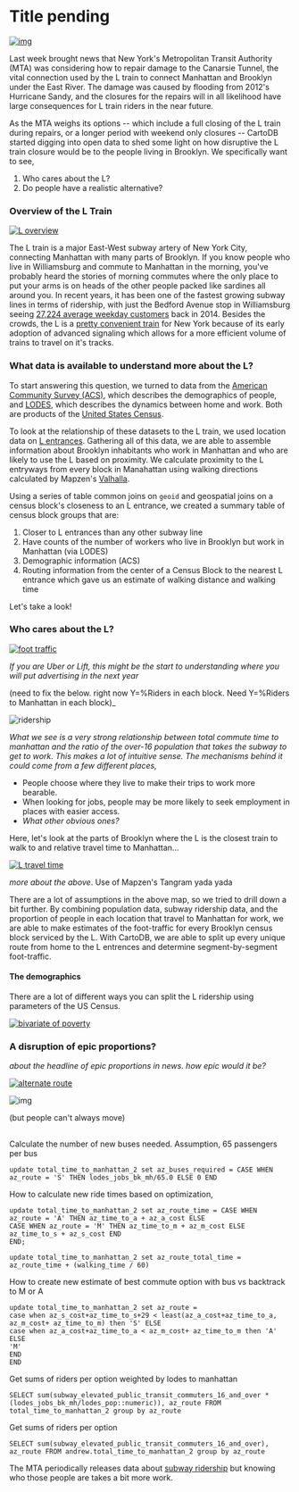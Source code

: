 # Title pending

[![img](imgs/brooklyn-network.png)](https://team.cartodb.com/u/mamataakella/viz/fdbcdcba-bd4f-11e5-b5f0-0e674067d321/embed_map)

Last week brought news that New York's Metropolitan Transit Authority (MTA) was considering how to repair damage to the Canarsie Tunnel, the vital connection used by the L train to connect Manhattan and Brooklyn under the East River. The damage was caused by flooding from 2012's Hurricane Sandy, and the closures for the repairs will in all likelihood have large consequences for L train riders in the near future.

As the MTA weighs its options -- which include a full closing of the L train during repairs, or a longer period with weekend only closures -- CartoDB started digging into open data to shed some light on how disruptive the L train closure would be to the people living in Brooklyn. We specifically want to see,

1. Who cares about the L?
2. Do people have a realistic alternative?

### Overview of the L Train

[![L overview](imgs/draft-l-overview.png)](https://team.cartodb.com/u/mamataakella/viz/df39c134-bd38-11e5-927e-0ecfd53eb7d3/public_map)

The L train is a major East-West subway artery of New York City, connecting Manhattan with many parts of Brooklyn. If you know people who live in Williamsburg and commute to Manhattan in the morning, you've probably heard the stories of morning commutes where the only place to put your arms is on heads of the other people packed like sardines all around you. In recent years, it has been one of the fastest growing subway lines in terms of ridership, with just the Bedford Avenue stop in Williamsburg seeing [27,224 average weekday customers](http://www.mta.info/news-subway-new-york-city-transit/2015/04/20/subway-ridership-surges-26-one-year) back in 2014. Besides the crowds, the L is a [pretty convenient train](https://en.wikipedia.org/wiki/Automation_of_the_New_York_City_Subway#Canarsie_Line_CBTC) for New York because of its early adoption of advanced signaling which allows for a more efficient volume of trains to travel on it's tracks.

### What data is available to understand more about the L?

To start answering this question, we turned to data from the [American Community Survey (ACS)](https://www.census.gov/programs-surveys/acs/), which describes the demographics of people, and [LODES](http://lehd.ces.census.gov/data/), which describes the dynamics between home and work. Both are products of the [United States Census](http://www.census.gov/).

To look at the relationship of these datasets to the L train, we used location data on [L entrances](https://nycopendata.socrata.com/Transportation/Subway-Entrances/drex-xx56). Gathering all of this data, we are able to assemble information about Brooklyn inhabitants who work in Manhattan and who are likely to use the L based on proximity. We calculate proximity to the L entryways from every block in Manahattan using walking directions calculated by Mapzen's [Valhalla](https://mapzen.com/projects/valhalla/).

Using a series of table common joins on `geoid` and geospatial joins on a census block's closeness to an L entrance, we created a summary table of census block groups that are:

1. Closer to L entrances than any other subway line
2. Have counts of the number of workers who live in Brooklyn but work in Manhattan (via LODES)
3. Demographic information (ACS)
4. Routing information from the center of a Census Block to the nearest L entrance which gave us an estimate of walking distance and walking time

Let's take a look!

### Who cares about the L?

[![foot traffic](imgs/draft-foot-traffic.png)](https://team.cartodb.com/u/mamataakella/viz/69d84614-be1d-11e5-8e44-0e674067d321/embed_map)

_If you are Uber or Lift, this might be the start to understanding where you will put advertising in the next year_



(need to fix the below. right now Y=%Riders in each block. Need Y=%Riders to Manhattan in each block)_

![ridership](imgs/ride-durations.png)

_What we see is a very strong relationship between total commute time to manhattan and the ratio of the over-16 population that takes the subway to get to work. This makes a lot of intuitive sense. The mechanisms behind it could come from a few different places,_

* People choose where they live to make their trips to work more bearable.
* When looking for jobs, people may be more likely to seek employment in places with easier access.
* _What other obvious ones?_

Here, let's look at the parts of Brooklyn where the L is the closest train to walk to and relative travel time to Manhattan...

[![L travel time](imgs/draft-travel-time.png)](https://team.cartodb.com/u/andrew/viz/77b936de-bd60-11e5-81b8-0ecfd53eb7d3/public_map?redirected=true)

_more about the above_. Use of Mapzen's Tangram yada yada

There are a lot of assumptions in the above map, so we tried to drill down a bit further. By combining population data, subway ridership data, and the proportion of people in each location that travel to Manhattan for work, we are able to make estimates of the foot-traffic for every Brooklyn census block serviced by the L. With CartoDB, we are able to split up every unique route from home to the L entrences and determine segment-by-segment foot-traffic.


#### The demographics

There are a lot of different ways you can split the L ridership using parameters of the US Census.

[![bivariate of poverty](imgs/draft-poverty-ridership.png)](https://team.cartodb.com/u/stuartlynn/viz/faa6fe76-bd67-11e5-98e2-0ecd1babdde5/public_map)

### A disruption of epic proportions?

_about the headline of epic proportions in news. how epic would it be?_

[![alternate route](imgs/draft-bus-shuttle-option.png)](https://team.cartodb.com/u/mamataakella/viz/5259fece-be2c-11e5-9d6a-0e98b61680bf/embed_map)

![img](/imgs/draft-passengers-m-v-bus.png)


(but people can't always move)



##

Calculate the number of new buses needed. Assumption, 65 passengers per bus
```
update total_time_to_manhattan_2 set az_buses_required = CASE WHEN az_route = 'S' THEN lodes_jobs_bk_mh/65.0 ELSE 0 END
```

How to calculate new ride times based on optimization,

```
update total_time_to_manhattan_2 set az_route_time = CASE WHEN az_route = 'A' THEN az_time_to_a + az_a_cost ELSE
CASE WHEN az_route = 'M' THEN az_time_to_m + az_m_cost ELSE
az_time_to_s + az_s_cost END
END;

update total_time_to_manhattan_2 set az_route_total_time = az_route_time + (walking_time / 60)

```


How to create new estimate of best commute option with bus vs backtrack to M or A

```
update total_time_to_manhattan_2 set az_route =
case when az_s_cost+az_time_to_s+29 < least(az_a_cost+az_time_to_a, az_m_cost+ az_time_to_m) then 'S' ELSE
case when az_a_cost+az_time_to_a < az_m_cost+ az_time_to_m then 'A' ELSE
'M'
END
END
```

Get sums of riders per option weighted by lodes to manhattan

```
SELECT sum(subway_elevated_public_transit_commuters_16_and_over * (lodes_jobs_bk_mh/lodes_pop::numeric)), az_route FROM total_time_to_manhattan_2 group by az_route

```

Get sums of riders per option

```
SELECT sum(subway_elevated_public_transit_commuters_16_and_over), az_route FROM andrew.total_time_to_manhattan_2 group by az_route
```

The MTA periodically releases data about [subway ridership](http://web.mta.info/nyct/facts/ridership/) but knowing who those people are takes a bit more work.
